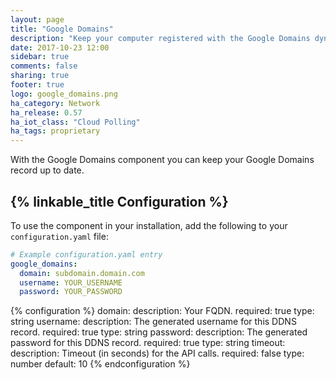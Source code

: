 ```yaml
---
layout: page
title: "Google Domains"
description: "Keep your computer registered with the Google Domains dynamic DNS."
date: 2017-10-23 12:00
sidebar: true
comments: false
sharing: true
footer: true
logo: google_domains.png
ha_category: Network
ha_release: 0.57
ha_iot_class: "Cloud Polling"
ha_tags: proprietary
---
```


With the Google Domains component you can keep your Google Domains record up to date.

## {% linkable_title Configuration %}

To use the component in your installation, add the following to your `configuration.yaml` file:

```yaml
# Example configuration.yaml entry
google_domains:
  domain: subdomain.domain.com
  username: YOUR_USERNAME
  password: YOUR_PASSWORD
```

{% configuration %}
  domain:
    description: Your FQDN.
    required: true
    type: string
  username:
    description: The generated username for this DDNS record.
    required: true
    type: string
  password:
    description: The generated password for this DDNS record.
    required: true
    type: string
  timeout:
    description: Timeout (in seconds) for the API calls.
    required: false
    type: number
    default: 10
{% endconfiguration %}
